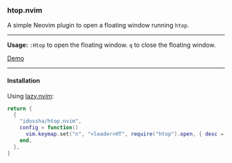 
### htop.nvim

A simple Neovim plugin to open a floating window running `htop`. 

---
**Usage:** 
`:Htop` to open the floating window.
`q` to close the floating window.

[Demo](docs/htop.mov)



---

#### Installation

Using [lazy.nvim](https://github.com/folke/lazy.nvim):

```lua
return {
  {
    "idossha/htop.nvim",
    config = function()
      vim.keymap.set("n", "<leader>HT", require("htop").open, { desc = "Open floating htop" })
    end,
  },
}
